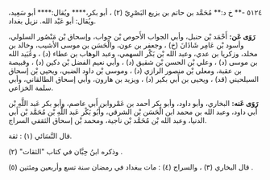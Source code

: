 ٥١٢٤ -** خ د:** مُحَمَّد بن حاتم بن بزيع البَصْرِيّ (٢) ، أبو بكر،**** ويُقال:**** أبو سَعِيد، ويُقال: أبو عَبْد الله. نزيل بغداد.

**رَوَى عَن:** أَحْمَد بْن حنبل، وأبي الجواب الأَحوص بْن جواب، وإسحاق بْن مَنْصُور السلولي، وأسود بْن عَامِر شَاذَانَ (خ) ، وجعفر بن عون، والْحَسَن بن موسى الأشيب، وخالد بن مخلد، وزكريا بن عدي، وعبد الله بْن بَكْر السهمي، وعبد الوهاب بن عطاء (د) ، وعُبَيد الله بن موسى (د) ، وعلي بْن الحسن بْن شقيق (د) ، وأبي نعيم الفضل بْن دكين (د) ، وقبيصة بن عقبة، ومعلى بْن منصور الرازي (د) ، وموسى بْن داود الضبي، ويحيى بْن إسحاق السيلحيني (قد) ، ويحيى بن أَبي بكير (د) ، ويزيد بن هارون، وأبي إسحاق الطالقاني، وأبي سلمة الخزاعي.

**رَوَى عَنه:** البخاري، وأبو داود، وأبو بكر أحمد بن عَمْروابن أَبي عاصم، وأبو بكر عَبد اللَّهِ بْن أَبي داود، وعبد الله بن محمد ابن الْحَسَن بْن الشرقي، وأَبُو بَكْر عَبد اللَّهِ بْن مُحَمَّد بْن أَبي الدنيا، وعبد الله بْن مُحَمَّد بْن ناجية، ومحمد بْن إسحاق الثقفي السراج.

قال النَّسَائي (١) : ثقة.

وذكره ابنُ حِبَّان في كتاب "الثقات" (٢) .

قال البخاري (٣) ، والسراج (٤) : مات ببغداد في رمضان سنة تسع وأربعين ومئتين (٥) .